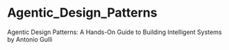 # Agentic_Design_Patterns
Agentic Design Patterns: A Hands-On Guide to Building Intelligent Systems by Antonio Gulli
